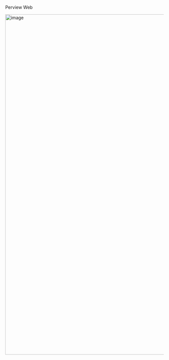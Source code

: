 Perview Web 

<img width="1920" height="1080" alt="image" src="https://github.com/user-attachments/assets/f330eb52-ef71-430c-928b-dc1986570c09" />


